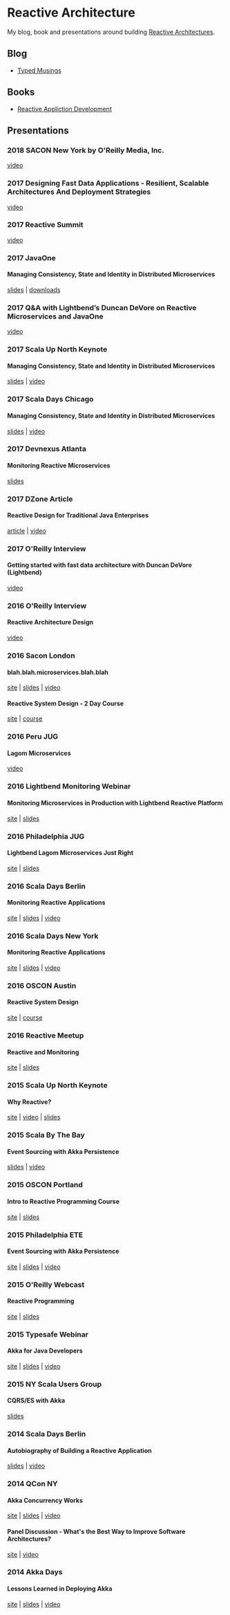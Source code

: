 # Reactive Architecture

My blog, book and presentations around building [Reactive Architectures](http://www.reactivemanifesto.org).

## Blog

* [Typed Musings](http://ironfish.github.io)

## Books

* [Reactive Appliction Development](http://manning.com/devore/?a_aid=ironfish&a_bid=39e254aa)

## Presentations

### 2018 SACON New York by O'Reilly Media, Inc.

[video](https://www.oreilly.com/library/view/oreilly-software-architecture/9781492028116/video318608.html)

### 2017 Designing Fast Data Applications - Resilient, Scalable Architectures And Deployment Strategies

[video](https://www.youtube.com/watch?v=Wx_9guvQKYU&index=3&list=PLuAEyXjRhil88Ge8FgZ0PULhMIdY-04vl)

### 2017 Reactive Summit

[video](https://www.youtube.com/watch?v=FbyzcJtKwE0)

### 2017 JavaOne

#### Managing Consistency, State and Identity in Distributed Microservices

[slides](pdf/JavaOne_2017.pdf) | [downloads](https://events.rainfocus.com/catalog/oracle/oow17/catalogjavaone17?search=Duncan&showEnrolled=false)

### 2017 Q&A with Lightbend’s Duncan DeVore on Reactive Microservices and JavaOne

[video](https://www.youtube.com/watch?v=jR4o1zvBLDU)

### 2017 Scala Up North Keynote

#### Managing Consistency, State and Identity in Distributed Microservices

[slides](pdf/SUP_2017.pdf) | [video](https://www.youtube.com/watch?v=NRlLgB5StBs&list=PL-ziwLLJ3XaIOFgsiLAbNNZSFNGr7yA2d&index=10)

### 2017 Scala Days Chicago

#### Managing Consistency, State and Identity in Distributed Microservices

[slides](pdf/ScalaDaysCPH17_DKD.pdf) | [video](https://www.youtube.com/watch?v=5qrk-WcTEEk)

### 2017 Devnexus Atlanta

#### Monitoring Reactive Microservices

[slides](pdf/reactive-monitoring-devnexus-2017.pdf)

### 2017 DZone Article

#### Reactive Design for Traditional Java Enterprises

[article](https://dzone.com/articles/reactive-system-design-for-traditional-java-enterprises) | [video](https://www.youtube.com/watch?time_continue=1&v=5WQ3HZOerD4)

### 2017 O'Reilly Interview

#### Getting started with fast data architecture with Duncan DeVore (Lightbend)

[video](https://www.youtube.com/watch?v=43LLxtLSFiw&list=PL055Epbe6d5Y9HIPRWBda1pLO4iBff9FP&index=8)

### 2016 O'Reilly Interview

#### Reactive Architecture Design

[video](https://www.youtube.com/watch?v=nZ1NucpEyxM)

### 2016 Sacon London

#### blah.blah.microservices.blah.blah

[site](http://conferences.oreilly.com/software-architecture/engineering-business-eu/public/schedule/detail/52564) | 
[slides](pdf/blah-blah-microservices-blah-blah.pdf) | 
[video](https://player.oreilly.com/videos/9781491958483?login=true)

#### Reactive System Design - 2 Day Course

[site](http://conferences.oreilly.com/software-architecture/engineering-business-eu/public/schedule/detail/53768) | 
[course](https://github.com/ironfish/reactive-restaurant-student)

### 2016 Peru JUG

#### Lagom Microservices

[video](https://www.youtube.com/watch?v=eLP1yc1dkdM)

### 2016 Lightbend Monitoring Webinar

#### Monitoring Microservices in Production with Lightbend Reactive Platform

[site](http://www.slideshare.net/Lightbend/monitoring-microservices-in-production-with-lightbend-reactive-platform) | 
[slides](pdf/monitoring-reactive-applications-webinar.pdf)

### 2016 Philadelphia JUG

#### Lightbend Lagom Microservices Just Right

[site](http://www.meetup.com/PhillyJUG/events/231389526/) | 
[slides](/pdf/lightbend-lagom-mircroservices-just-right.pdf)

### 2016 Scala Days Berlin

#### Monitoring Reactive Applications

[site](http://event.scaladays.org/scaladays-berlin-2016#!#schedulePopupExtras-7591) | 
[slides](/pdf/monitoring_reactive_applications.pdf) | 
[video](https://www.youtube.com/watch?v=oNAqAkRvDdo)

### 2016 Scala Days New York

#### Monitoring Reactive Applications

[site](http://event.scaladays.org/scaladays-nyc-2016#!#schedulePopupExtras-7543) | 
[slides](/pdf/monitoring_reactive_applications.pdf) | 
[video](http://tinyurl.com/hte28qj)

### 2016 OSCON Austin

#### Reactive System Design

[site](http://tinyurl.com/zd2mfb2) | 
[course](https://github.com/ironfish/reactive-system-design)

### 2016 Reactive Meetup

#### Reactive and Monitoring

[site](http://tinyurl.com/j7sbg7t) | 
[slides](/pdf/reactive-and-monitoring-reactive-meetup.2016.pdf)

### 2015 Scala Up North Keynote

#### Why Reactive?

[site](http://scalaupnorth.com/2015.html) | 
[video](https://www.youtube.com/watch?v=QzmRZTu2WYs) | 
[slides](/pdf/why-reactive.pdf)

### 2015 Scala By The Bay

#### Event Sourcing with Akka Persistence

[slides](/pdf/dist_es_with_akka_persistence_sbtb.pdf) | 
[video](https://www.youtube.com/watch?v=uA2AsZW0I7A)

### 2015 OSCON Portland

#### Intro to Reactive Programming Course

[site](http://tinyurl.com/7dprkk) | 
[slides](http://tinyurl.com/nz2rgd6)

### 2015 Philadelphia ETE

#### Event Sourcing with Akka Persistence

[site](http://chariotsolutions.com/screencast/philly-ete-2015-51-duncan-k-devore-distributed-eventsourcing-with-akka/) | 
[slides](/pdf/dist_es_with_akka_pers.pdf) | 
[video](http://tinyurl.com/pbnrnws)

### 2015 O'Reilly Webcast

#### Reactive Programming

[site](http://tinyurl.com/news2hq) | 
[slides](/pdf/intro_reactive_prog.pdf)

### 2015 Typesafe Webinar

#### Akka for Java Developers

[site](http://tinyurl.com/nhut99k) | 
[slides](/pdf/akka_for_java_devs.pdf) | 
[video](https://www.youtube.com/watch?v=-zvWtSR08HA)

### 2015 NY Scala Users Group

#### CQRS/ES with Akka

[slides](/pdf/cqrs_es.pdf)

### 2014 Scala Days Berlin

#### Autobiography of Building a Reactive Application

[slides](/pdf/autobiography_ra.pdf) | 
[video](https://www.youtube.com/watch?v=8cw7PoZuedc)

### 2014 QCon NY

#### Akka Concurrency Works

[site](http://tinyurl.com/pjcbcce) | 
[slides](/pdf/akka_concurrency_works.pdf) | 
[video](https://www.infoq.com/presentations/akka-concurrency-jvm)

#### Panel Discussion - What's the Best Way to Improve Software Architectures?

[site](https://qconnewyork.com/ny2014/presentation/software-architecture-improvements-talk-4-0.html) | 
[video](http://tinyurl.com/nd8zalc)

### 2014 Akka Days

#### Lessons Learned in Deploying Akka

[site](https://www.lightbend.com/resources/video/akka-days-webinar-day-1) | 
[slides](/pdf/lessons-akka-pers.pdf) | 
[video](https://www.lightbend.com/resources/video/akka-days-webinar-day-1)


